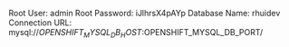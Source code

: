 Root User: admin
   Root Password: iJlhrsX4pAYp
   Database Name: rhuidev
Connection URL: mysql://$OPENSHIFT_MYSQL_DB_HOST:$OPENSHIFT_MYSQL_DB_PORT/

